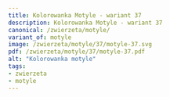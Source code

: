 ```yaml
---
title: Kolorowanka Motyle - wariant 37
description: Kolorowanka Motyle - wariant 37
canonical: /zwierzeta/motyle/
variant_of: motyle
image: /zwierzeta/motyle/37/motyle-37.svg
pdf: /zwierzeta/motyle/37/motyle-37.pdf
alt: "Kolorowanka motyle"
tags:
- zwierzeta
- motyle
---
```

